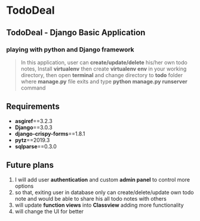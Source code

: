 # TodoDeal
## TodoDeal -  Django Basic Application
### playing with python and Django framework
> In this application, user can **create/update/delete** his/her own todo notes,
> Install **virtualenv** then create **virtualenv env** in your working directory, 
> then open **terminal** and  change directory to **todo** folder where **manage.py** file exits and type **python manage.py runserver** command

## Requirements 
* **asgiref**==3.2.3
* **Django**==3.0.3
* **django-crispy-forms**==1.8.1
* **pytz**==2019.3
* **sqlparse**==0.3.0


## Future plans
1. I will add user **authentication** and custom **admin panel** to control more options
2. so that, exiting user in database only can create/delete/update own todo note and would be able to share his all todo notes with others
3. will update **function views** into **Classview** adding more functionality 
4. will change the UI for better 
